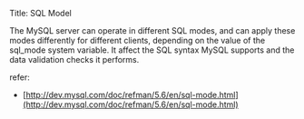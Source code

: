 Title: SQL Model

The MySQL server can operate in different SQL modes, and can apply these modes differently for different clients, depending on the value of the sql_mode system variable. It affect the SQL syntax MySQL supports and the data validation checks it performs. 


refer:

- [http://dev.mysql.com/doc/refman/5.6/en/sql-mode.html](http://dev.mysql.com/doc/refman/5.6/en/sql-mode.html)
